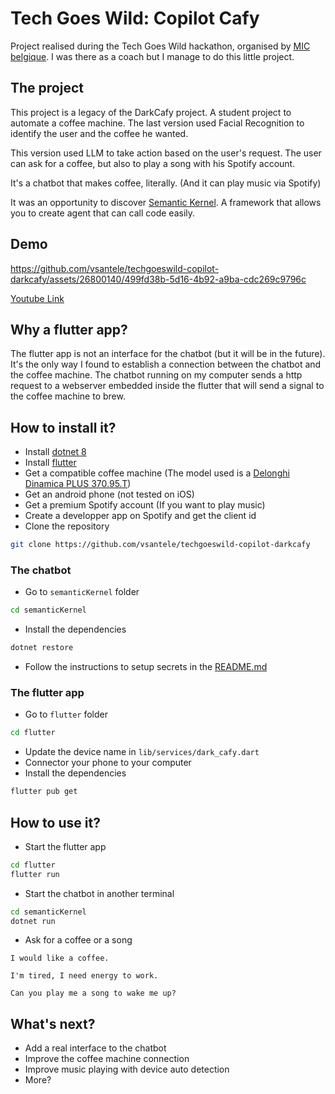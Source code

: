 # Tech Goes Wild: Copilot Cafy

Project realised during the Tech Goes Wild hackathon, organised by [MIC belgique](https://mic-belgique.be). I was there as a coach but I manage to do this little project.

## The project

This project is a legacy of the DarkCafy project. A student project to automate a coffee machine. The last version used Facial Recognition to identify the user and the coffee he wanted.

This version used LLM to take action based on the user's request. The user can ask for a coffee, but also to play a song with his Spotify account.

It's a chatbot that makes coffee, literally. (And it can play music via Spotify)

It was an opportunity to discover [Semantic Kernel](https://learn.microsoft.com/en-us/semantic-kernel/overview/?wt.mc_id=studentamb_236461). A framework that allows you to create agent that can call code easily.

## Demo

https://github.com/vsantele/techgoeswild-copilot-darkcafy/assets/26800140/499fd38b-5d16-4b92-a9ba-cdc269c9796c

[Youtube Link](https://youtu.be/xw797QjNrw8)

## Why a flutter app?

The flutter app is not an interface for the chatbot (but it will be in the future). It's the only way I found to establish a connection between the chatbot and the coffee machine. The chatbot running on my computer sends a http request to a webserver embedded inside the flutter that will send a signal to the coffee machine to brew.

## How to install it?

- Install [dotnet 8](https://dotnet.microsoft.com/download/dotnet/8.0)
- Install [flutter](https://docs.flutter.dev/get-started)
- Get a compatible coffee machine (The model used is a [Delonghi Dinamica PLUS 370.95.T](https://www.amazon.fr/DeLonghi-370-95T-370-95-T-DINAMICA-Titane/dp/B07GGZBRZX?th=1))
- Get an android phone (not tested on iOS)
- Get a premium Spotify account (If you want to play music)
- Create a developper app on Spotify and get the client id
- Clone the repository

```bash
git clone https://github.com/vsantele/techgoeswild-copilot-darkcafy
```

### The chatbot

- Go to `semanticKernel` folder

```bash
cd semanticKernel
```

- Install the dependencies

```bash
dotnet restore
```

- Follow the instructions to setup secrets in the [README.md](semanticKernel/README.md#configuring-the-starter)

### The flutter app

- Go to `flutter` folder

```bash
cd flutter
```

- Update the device name in `lib/services/dark_cafy.dart`
- Connector your phone to your computer
- Install the dependencies

```bash
flutter pub get
```

## How to use it?

- Start the flutter app

```bash
cd flutter
flutter run
```

- Start the chatbot in another terminal

```bash
cd semanticKernel
dotnet run
```

- Ask for a coffee or a song

```
I would like a coffee.

I'm tired, I need energy to work.

Can you play me a song to wake me up?
```

## What's next?

- Add a real interface to the chatbot
- Improve the coffee machine connection
- Improve music playing with device auto detection
- More?
